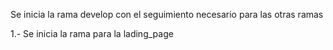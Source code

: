  Se inicia la rama develop con el seguimiento necesario para las otras ramas

 1.- Se inicia la rama para la lading_page


